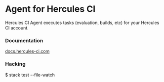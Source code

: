 # Agent for Hercules CI

Hercules CI Agent executes tasks (evaluation, builds, etc)
for your Hercules CI account.


### Documentation

[docs.hercules-ci.com](https://docs.hercules-ci.com)


### Hacking

   $ stack test --file-watch
